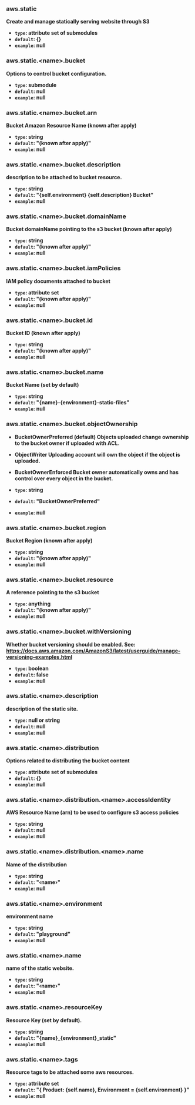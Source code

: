 
### <b>aws.static<b>
Create and manage statically serving website through S3

- `type`: attribute set of submodules
- `default`: {}
- `example`: null


### <b>aws.static.&lt;name&gt;.bucket<b>
Options to control bucket configuration.

- `type`: submodule
- `default`: null
- `example`: null


### <b>aws.static.&lt;name&gt;.bucket.arn<b>
Bucket Amazon Resource Name (known after apply)

- `type`: string
- `default`: &#34;(known after apply)&#34;
- `example`: null


### <b>aws.static.&lt;name&gt;.bucket.description<b>
description to be attached to bucket resource.

- `type`: string
- `default`: &#34;{self.environment} {self.description} Bucket&#34;
- `example`: null


### <b>aws.static.&lt;name&gt;.bucket.domainName<b>
Bucket domainName pointing to the s3 bucket (known after apply)

- `type`: string
- `default`: &#34;(known after apply)&#34;
- `example`: null


### <b>aws.static.&lt;name&gt;.bucket.iamPolicies<b>
IAM policy documents attached to bucket

- `type`: attribute set
- `default`: &#34;(known after apply)&#34;
- `example`: null


### <b>aws.static.&lt;name&gt;.bucket.id<b>
Bucket ID (known after apply)

- `type`: string
- `default`: &#34;(known after apply)&#34;
- `example`: null


### <b>aws.static.&lt;name&gt;.bucket.name<b>
Bucket Name (set by default)

- `type`: string
- `default`: &#34;{name}-{environment}-static-files&#34;
- `example`: null


### <b>aws.static.&lt;name&gt;.bucket.objectOwnership<b>
- BucketOwnerPreferred  (default)
  Objects uploaded change ownership to the bucket owner if uploaded with ACL.
- ObjectWriter
  Uploading account will own the object if the object is uploaded.
- BucketOwnerEnforced
  Bucket owner automatically owns and has control over every object in the bucket.


- `type`: string
- `default`: &#34;BucketOwnerPreferred&#34;
- `example`: null


### <b>aws.static.&lt;name&gt;.bucket.region<b>
Bucket Region (known after apply)

- `type`: string
- `default`: &#34;(known after apply)&#34;
- `example`: null


### <b>aws.static.&lt;name&gt;.bucket.resource<b>
A reference pointing to the s3 bucket

- `type`: anything
- `default`: &#34;(known after apply)&#34;
- `example`: null


### <b>aws.static.&lt;name&gt;.bucket.withVersioning<b>
Whether bucket versioning should be enabled.
See: https://docs.aws.amazon.com/AmazonS3/latest/userguide/manage-versioning-examples.html


- `type`: boolean
- `default`: false
- `example`: null


### <b>aws.static.&lt;name&gt;.description<b>
description of the static site.

- `type`: null or string
- `default`: null
- `example`: null


### <b>aws.static.&lt;name&gt;.distribution<b>
Options related to distributing the bucket content

- `type`: attribute set of submodules
- `default`: {}
- `example`: null


### <b>aws.static.&lt;name&gt;.distribution.&lt;name&gt;.accessIdentity<b>
AWS Resource Name (arn) to be used to configure s3 access policies


- `type`: string
- `default`: null
- `example`: null


### <b>aws.static.&lt;name&gt;.distribution.&lt;name&gt;.name<b>
Name of the distribution

- `type`: string
- `default`: &#34;‹name›&#34;
- `example`: null


### <b>aws.static.&lt;name&gt;.environment<b>
environment name

- `type`: string
- `default`: &#34;playground&#34;
- `example`: null


### <b>aws.static.&lt;name&gt;.name<b>
name of the static website.

- `type`: string
- `default`: &#34;‹name›&#34;
- `example`: null


### <b>aws.static.&lt;name&gt;.resourceKey<b>
Resource Key (set by default).

- `type`: string
- `default`: &#34;{name}_{environment}_static&#34;
- `example`: null


### <b>aws.static.&lt;name&gt;.tags<b>
Resource tags to be attached some aws resources.

- `type`: attribute set
- `default`: &#34;{ Product: {self.name}, Environment = {self.environment} }&#34;
- `example`: null

